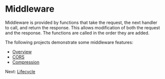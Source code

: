 # Middleware

Middleware is provided by functions that take the request, the next handler
to call, and return the response. This allows modification of both the request
and the response. The functions are called in the order they are added.

The following projects demonstrate some middleware features:

* [Overview](./Overview/)
* [CORS](./CORS/)
* [Compression](./Compression/)

Next: [Lifecycle](../Lifecycle/)
